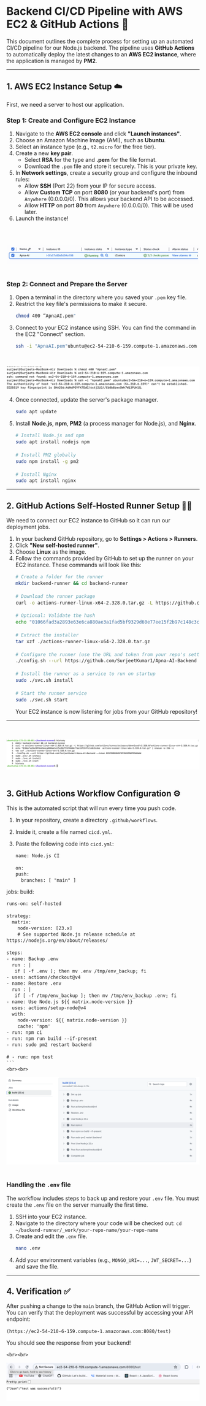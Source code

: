# Backend CI/CD Pipeline with AWS EC2 & GitHub Actions 🚀

This document outlines the complete process for setting up an automated CI/CD pipeline for our Node.js backend. The pipeline uses **GitHub Actions** to automatically deploy the latest changes to an **AWS EC2 instance**, where the application is managed by **PM2**.



---

## 1. AWS EC2 Instance Setup ☁️

First, we need a server to host our application.

### Step 1: Create and Configure EC2 Instance
1.  Navigate to the **AWS EC2 console** and click **"Launch instances"**.
2.  Choose an Amazon Machine Image (AMI), such as **Ubuntu**.
3.  Select an instance type (e.g., `t2.micro` for the free tier).
4.  Create a new **key pair**.
    * Select **RSA** for the type and **.pem** for the file format.
    * Download the `.pem` file and store it securely. This is your private key.
5.  In **Network settings**, create a security group and configure the inbound rules:
    * Allow **SSH** (Port 22) from your IP for secure access.
    * Allow **Custom TCP** on port **8080** (or your backend's port) from `Anywhere` (0.0.0.0/0). This allows your backend API to be accessed.
    * Allow **HTTP** on port **80** from `Anywhere` (0.0.0.0/0). This will be used later.
6.  Launch the instance!

   <br><br>

![Successful Workflow Run in GitHub Actions](https://github.com/SurjeetKumar1/Apna-AI-Backend/raw/main/assets/ec2-machine.png)
<br><br>

### Step 2: Connect and Prepare the Server
1.  Open a terminal in the directory where you saved your `.pem` key file.
2.  Restrict the key file's permissions to make it secure.
    ```bash
    chmod 400 “ApnaAI.pem"
    ```
3.  Connect to your EC2 instance using SSH. You can find the command in the EC2 "Connect" section.
    ```bash
    ssh -i "ApnaAI.pem"ubuntu@ec2-54-210-6-159.compute-1.amazonaws.com
    ```
    <br>
    
![Successful Workflow Run in GitHub Actions](https://github.com/SurjeetKumar1/Apna-AI-Backend/blob/main/assets/connect-to-EC2.png)
<br>

4.  Once connected, update the server's package manager.
    ```bash
    sudo apt update
    ```
5.  Install **Node.js**, **npm**, **PM2** (a process manager for Node.js), and **Nginx**.
    ```bash
    # Install Node.js and npm
    sudo apt install nodejs npm

    # Install PM2 globally
    sudo npm install -g pm2

    # Install Nginx
    sudo apt install nginx
    ```

---

## 2. GitHub Actions Self-Hosted Runner Setup 🏃‍♂️

We need to connect our EC2 instance to GitHub so it can run our deployment jobs.

1.  In your backend GitHub repository, go to **Settings > Actions > Runners**.
2.  Click **"New self-hosted runner"**.
3.  Choose **Linux** as the image.
4.  Follow the commands provided by GitHub to set up the runner on your EC2 instance. These commands will look like this:
    ```bash
    # Create a folder for the runner
    mkdir backend-runner && cd backend-runner

    # Download the runner package
    curl -o actions-runner-linux-x64-2.328.0.tar.gz -L https://github.com/actions/runner/releases/download/v2.328.0/actions-runner-linux-x64-2.328.0.tar.gz

    # Optional: Validate the hash
    echo "01066fad3a2893e63e6ca880ae3a1fad5bf9329d60e77ee15f2b97c148c3cd4e  actions-runner-linux-x64-2.328.0.tar.gz" | shasum -a 256 -c

    # Extract the installer
    tar xzf ./actions-runner-linux-x64-2.328.0.tar.gz

    # Configure the runner (use the URL and token from your repo's settings)
    ./config.sh --url https://github.com/SurjeetKumar1/Apna-AI-Backend --token BCKCEMRKGHGZ3PJGHSZRWPDIWKWAW

    # Install the runner as a service to run on startup
    sudo ./svc.sh install

    # Start the runner service
    sudo ./svc.sh start
    ```
    Your EC2 instance is now listening for jobs from your GitHub repository!

---

<br><br>
![Successful Workflow Run in GitHub Actions](https://github.com/SurjeetKumar1/Apna-AI-Backend/blob/main/assets/backend-runner-command.png)
<br><br>

## 3. GitHub Actions Workflow Configuration ⚙️

This is the automated script that will run every time you push code.

1.  In your repository, create a directory `.github/workflows`.
2.  Inside it, create a file named `cicd.yml`.
3.  Paste the following code into `cicd.yml`:

      ```# 
    name: Node.js CI

    on:
      push:
        branches: [ "main" ]

jobs:
  build:

    runs-on: self-hosted

    strategy:
      matrix:
        node-version: [23.x]
        # See supported Node.js release schedule at https://nodejs.org/en/about/releases/

    steps:
    - name: Backup .env
      run : |
       if [ -f .env ]; then mv .env /tmp/env_backup; fi
    - uses: actions/checkout@v4
    - name: Restore .env
      run : |
       if [ -f /tmp/env_backup ]; then mv /tmp/env_backup .env; fi
    - name: Use Node.js ${{ matrix.node-version }}
      uses: actions/setup-node@v4
      with:
        node-version: ${{ matrix.node-version }}
        cache: 'npm'
    - run: npm ci
    - run: npm run build --if-present
    - run: sudo pm2 restart backend  
    
    # - run: npm test
    ```
    <br><br>
![Successful Workflow Run in GitHub Actions](https://github.com/SurjeetKumar1/Apna-AI-Backend/blob/main/assets/backend-cicd-build.png)
<br><br>

### Handling the `.env` file
The workflow includes steps to back up and restore your `.env` file. You must create the `.env` file on the server manually the first time.

1.  SSH into your EC2 instance.
2.  Navigate to the directory where your code will be checked out:
    `cd ~/backend-runner/_work/your-repo-name/your-repo-name`
3.  Create and edit the `.env` file.
    ```bash
    nano .env
    ```
4.  Add your environment variables (e.g., `MONGO_URI=...`, `JWT_SECRET=...`) and save the file.

---

## 4. Verification ✅

After pushing a change to the `main` branch, the GitHub Action will trigger.
You can verify that the deployment was successful by accessing your API endpoint:

`(https://ec2-54-210-6-159.compute-1.amazonaws.com:8080/test)`

You should see the response from your backend!


    <br><br>
![Successful Workflow Run in GitHub Actions](https://github.com/SurjeetKumar1/Apna-AI-Backend/blob/main/assets/backend-live.png)
<br><br>
